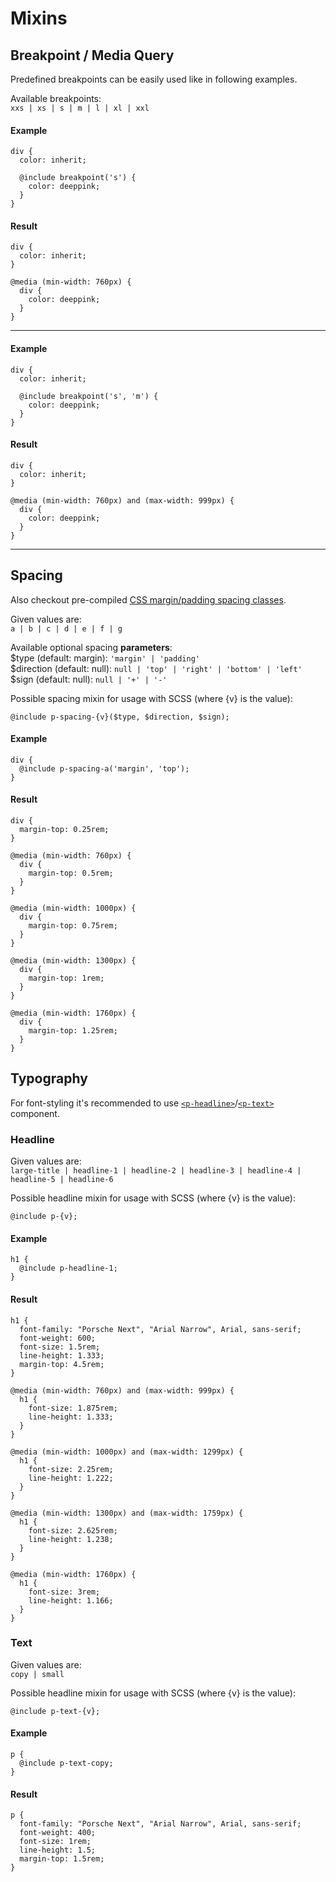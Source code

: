 # Mixins

## Breakpoint / Media Query
Predefined breakpoints can be easily used like in following examples.  

Available breakpoints:  
`xxs | xs | s | m | l | xl | xxl`

#### Example
```
div {
  color: inherit;
  
  @include breakpoint('s') {
    color: deeppink;
  }
}
```

#### Result
```
div {
  color: inherit;
}

@media (min-width: 760px) {
  div {
    color: deeppink;
  }
}
```

---

#### Example
```
div {
  color: inherit;
  
  @include breakpoint('s', 'm') {
    color: deeppink;
  }
}
```

#### Result
```
div {
  color: inherit;
}

@media (min-width: 760px) and (max-width: 999px) {
  div {
    color: deeppink;
  }
}
```

---

## Spacing

Also checkout pre-compiled [CSS margin/padding spacing classes](#/components/layout/spacing#code).

Given values are:  
`a | b | c | d | e | f | g`

Available optional spacing **parameters**:  
$type (default: margin): `'margin' | 'padding'`  
$direction (default: null): `null | 'top' | 'right' | 'bottom' | 'left'`  
$sign (default: null): `null | '+' | '-'`

Possible spacing mixin for usage with SCSS (where {v} is the value):
```
@include p-spacing-{v}($type, $direction, $sign);
```


#### Example
```
div {
  @include p-spacing-a('margin', 'top');
}
```

#### Result
```
div {
  margin-top: 0.25rem;
}

@media (min-width: 760px) {
  div {
    margin-top: 0.5rem;
  }
}

@media (min-width: 1000px) {
  div {
    margin-top: 0.75rem;
  }
}

@media (min-width: 1300px) {
  div {
    margin-top: 1rem;
  }
}

@media (min-width: 1760px) {
  div {
    margin-top: 1.25rem;
  }
}
```

## Typography

For font-styling it's recommended to use [`<p-headline>`](#/components/basic/typography#code)/[`<p-text>`](#/components/basic/typography#code) component.

### Headline

Given values are:  
`large-title | headline-1 | headline-2 | headline-3 | headline-4 | headline-5 | headline-6`

Possible headline mixin for usage with SCSS (where {v} is the value):
```
@include p-{v};
```

#### Example
```
h1 {
  @include p-headline-1;
}
```

#### Result
```
h1 {
  font-family: "Porsche Next", "Arial Narrow", Arial, sans-serif;
  font-weight: 600;
  font-size: 1.5rem;
  line-height: 1.333;
  margin-top: 4.5rem;
}

@media (min-width: 760px) and (max-width: 999px) {
  h1 {
    font-size: 1.875rem;
    line-height: 1.333;
  }
}

@media (min-width: 1000px) and (max-width: 1299px) {
  h1 {
    font-size: 2.25rem;
    line-height: 1.222;
  }
}

@media (min-width: 1300px) and (max-width: 1759px) {
  h1 {
    font-size: 2.625rem;
    line-height: 1.238;
  }
}

@media (min-width: 1760px) {
  h1 {
    font-size: 3rem;
    line-height: 1.166;
  }
}
```

### Text

Given values are:  
`copy | small`

Possible headline mixin for usage with SCSS (where {v} is the value):
```
@include p-text-{v};
```

#### Example
```
p {
  @include p-text-copy;
}
```

#### Result
```
p {
  font-family: "Porsche Next", "Arial Narrow", Arial, sans-serif;
  font-weight: 400;
  font-size: 1rem;
  line-height: 1.5;
  margin-top: 1.5rem;
}
```
